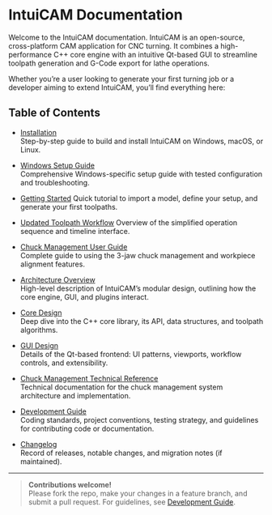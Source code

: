 # IntuiCAM Documentation

Welcome to the IntuiCAM documentation. IntuiCAM is an open-source, cross-platform CAM application for CNC turning. It combines a high-performance C++ core engine with an intuitive Qt-based GUI to streamline toolpath generation and G-Code export for lathe operations.

Whether you’re a user looking to generate your first turning job or a developer aiming to extend IntuiCAM, you’ll find everything here:

## Table of Contents

- [Installation](installation.md)  
  Step-by-step guide to build and install IntuiCAM on Windows, macOS, or Linux.

- [Windows Setup Guide](windows_setup.md)  
  Comprehensive Windows-specific setup guide with tested configuration and troubleshooting.

- [Getting Started](getting_started.md)
  Quick tutorial to import a model, define your setup, and generate your first toolpaths.
- [Updated Toolpath Workflow](toolpath_workflow.md)
  Overview of the simplified operation sequence and timeline interface.

- [Chuck Management User Guide](user_guide_chuck.md)  
  Complete guide to using the 3-jaw chuck management and workpiece alignment features.

- [Architecture Overview](architecture.md)  
  High-level description of IntuiCAM’s modular design, outlining how the core engine, GUI, and plugins interact.

- [Core Design](core/core_design.md)  
  Deep dive into the C++ core library, its API, data structures, and toolpath algorithms.

- [GUI Design](gui/gui_design.md)  
  Details of the Qt-based frontend: UI patterns, viewports, workflow controls, and extensibility.

- [Chuck Management Technical Reference](gui/chuck_management.md)  
  Technical documentation for the chuck management system architecture and implementation.

- [Development Guide](development.md)  
  Coding standards, project conventions, testing strategy, and guidelines for contributing code or documentation.

- [Changelog](changelog.md)  
  Record of releases, notable changes, and migration notes (if maintained).

---

> **Contributions welcome!**  
> Please fork the repo, make your changes in a feature branch, and submit a pull request. For guidelines, see [Development Guide](development.md).

